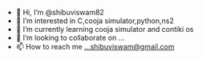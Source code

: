 - 👋 Hi, I’m @shibuviswam82
- 👀 I’m interested in C,cooja simulator,python,ns2
- 🌱 I’m currently learning cooja simulator and contiki os
- 💞️ I’m looking to collaborate on ...
- 📫 How to reach me ...shibuviswam@gmail.com

<!---
shibuviswam82/shibuviswam82 is a ✨ special ✨ repository because its `README.md` (this file) appears on your GitHub profile.
You can click the Preview link to take a look at your changes.
--->
